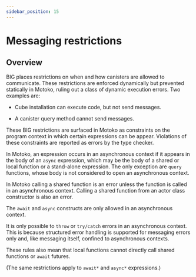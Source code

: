 ```yaml
---
sidebar_position: 15
---
```


# Messaging restrictions

## Overview

BIG places restrictions on when and how canisters are allowed to communicate. These restrictions are enforced dynamically but prevented statically in Motoko, ruling out a class of dynamic execution errors. Two examples are:

-   Cube installation can execute code, but not send messages.

-   A canister query method cannot send messages.

These BIG restrictions are surfaced in Motoko as constraints on the program context in which certain expressions can be appear. 
Violations of these constraints are reported as errors by the type checker.

In Motoko, an expression occurs in an asynchronous context if it appears in the body of an `async` expression, which may be the body of a shared or local function or a stand-alone expression. The only exception are `query` functions, whose body is not considered to open an asynchronous context.

In Motoko calling a shared function is an error unless the function is called in an asynchronous context. Calling a shared function from an actor class constructor is also an error.

The `await` and `async` constructs are only allowed in an asynchronous context.

It is only possible to `throw` or `try/catch` errors in an asynchronous context. This is because structured error handling is supported for messaging errors only and, like messaging itself, confined to asynchronous contexts.

These rules also mean that local functions cannot directly call shared functions or `await` futures.

(The same restrictions apply to `await*` and `async*` expressions.)